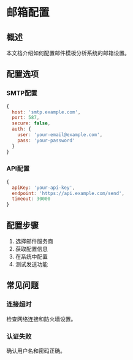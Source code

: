 # 邮箱配置

## 概述

本文档介绍如何配置邮件模板分析系统的邮箱设置。

## 配置选项

### SMTP配置

```javascript
{
  host: 'smtp.example.com',
  port: 587,
  secure: false,
  auth: {
    user: 'your-email@example.com',
    pass: 'your-password'
  }
}
```

### API配置

```javascript
{
  apiKey: 'your-api-key',
  endpoint: 'https://api.example.com/send',
  timeout: 30000
}
```

## 配置步骤

1. 选择邮件服务商
2. 获取配置信息
3. 在系统中配置
4. 测试发送功能

## 常见问题

### 连接超时
检查网络连接和防火墙设置。

### 认证失败
确认用户名和密码正确。